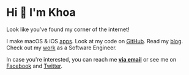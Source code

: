 # Hi 👋 I'm Khoa

Look like you've found my corner of the internet!

I make macOS & iOS [apps](/apps.md). Look at my code on [GitHub]. Read my [blog](/blogs). Check out my [work](/work.md) as a Software Engineer.

In case you're interested, you can reach me **[via email](mailto:hi@khoale.space)** or see me on [Facebook] and [Twitter].

[GitHub]: https://github.com/ldakhoa
[Twitter]: https://twitter.com/ldakhoa
[Facebook]: https://fb.me/1dakhoa

